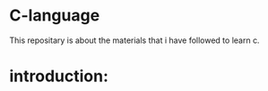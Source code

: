 # C-language
This repositary is about the materials that i have followed to learn c.
# introduction:

